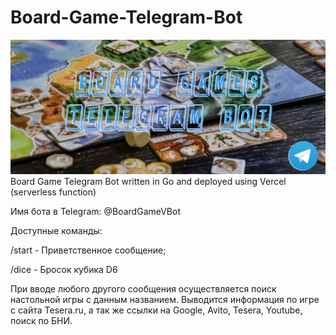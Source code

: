 # Board-Game-Telegram-Bot
![Image alt](https://github.com/SubochevaValeriya/Board-Game-Telegram-Bot/raw/main/internal/logo.png)
Board Game Telegram Bot written in Go and deployed using Vercel (serverless function)

Имя бота в Telegram: @BoardGameVBot

Доступные команды:

/start - Приветственное сообщение;

/dice - Бросок кубика D6

При вводе любого другого сообщения осуществляется поиск настольной игры с данным названием.
Выводится информация по игре с сайта Tesera.ru, а так же ссылки на Google, Avito, Tesera, Youtube, поиск по БНИ.
